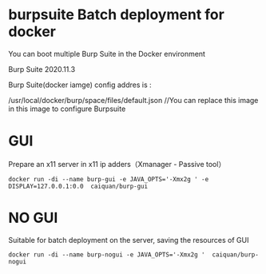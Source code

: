 # burpsuite Batch deployment for docker

You can boot multiple Burp Suite in the Docker environment

Burp Suite 2020.11.3

Burp Suite(docker iamge)  config addres is :

   /usr/local/docker/burp/space/files/default.json   //You can replace this image in this image to configure Burpsuite


# GUI

Prepare an x11 server <DISPLAY> in x11 ip adders（Xmanager - Passive tool）

`docker run -di --name burp-gui -e JAVA_OPTS='-Xmx2g ' -e DISPLAY=127.0.0.1:0.0  caiquan/burp-gui`


# NO GUI

Suitable for batch deployment on the server, saving the resources of GUI

`docker run -di --name burp-nogui -e JAVA_OPTS='-Xmx2g '  caiquan/burp-nogui`



